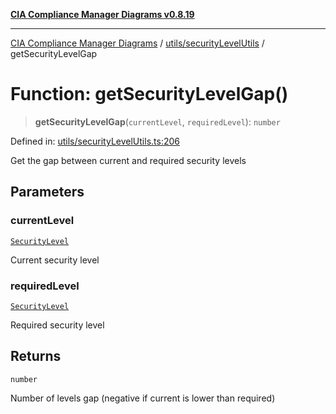 [**CIA Compliance Manager Diagrams v0.8.19**](../../../README.md)

***

[CIA Compliance Manager Diagrams](../../../modules.md) / [utils/securityLevelUtils](../README.md) / getSecurityLevelGap

# Function: getSecurityLevelGap()

> **getSecurityLevelGap**(`currentLevel`, `requiredLevel`): `number`

Defined in: [utils/securityLevelUtils.ts:206](https://github.com/Hack23/cia-compliance-manager/blob/8a17389ebf0d2a027875b835eec814811b99abcc/src/utils/securityLevelUtils.ts#L206)

Get the gap between current and required security levels

## Parameters

### currentLevel

[`SecurityLevel`](../../../types/cia/type-aliases/SecurityLevel.md)

Current security level

### requiredLevel

[`SecurityLevel`](../../../types/cia/type-aliases/SecurityLevel.md)

Required security level

## Returns

`number`

Number of levels gap (negative if current is lower than required)
